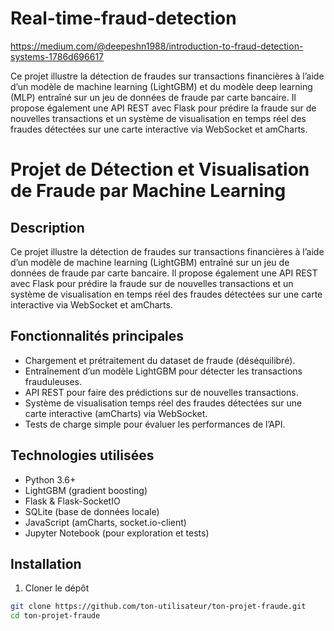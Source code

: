 # Real-time-fraud-detection
https://medium.com/@deepeshn1988/introduction-to-fraud-detection-systems-1786d696617

Ce projet illustre la détection de fraudes sur transactions financières à l’aide d’un modèle de machine learning (LightGBM) et du modèle deep learning (MLP) entraîné sur un jeu de données de fraude par carte bancaire. Il propose également une API REST avec Flask pour prédire la fraude sur de nouvelles transactions et un système de visualisation en temps réel des fraudes détectées sur une carte interactive via WebSocket et amCharts.
# Projet de Détection et Visualisation de Fraude par Machine Learning

## Description

Ce projet illustre la détection de fraudes sur transactions financières à l’aide d’un modèle de machine learning (LightGBM) entraîné sur un jeu de données de fraude par carte bancaire. Il propose également une API REST avec Flask pour prédire la fraude sur de nouvelles transactions et un système de visualisation en temps réel des fraudes détectées sur une carte interactive via WebSocket et amCharts.

## Fonctionnalités principales

- Chargement et prétraitement du dataset de fraude (déséquilibré).  
- Entraînement d’un modèle LightGBM pour détecter les transactions frauduleuses.  
- API REST pour faire des prédictions sur de nouvelles transactions.  
- Système de visualisation temps réel des fraudes détectées sur une carte interactive (amCharts) via WebSocket.  
- Tests de charge simple pour évaluer les performances de l’API.

## Technologies utilisées

- Python 3.6+  
- LightGBM (gradient boosting)  
- Flask & Flask-SocketIO  
- SQLite (base de données locale)  
- JavaScript (amCharts, socket.io-client)  
- Jupyter Notebook (pour exploration et tests)

## Installation

1. Cloner le dépôt  
```bash
git clone https://github.com/ton-utilisateur/ton-projet-fraude.git
cd ton-projet-fraude
